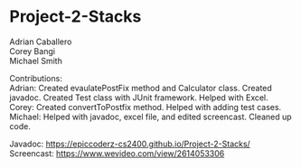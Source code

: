 # Project-2-Stacks  
Adrian Caballero     
Corey Bangi   
Michael Smith

Contributions:  
Adrian: Created evaulatePostFix method and Calculator class. Created javadoc. Created Test class with JUnit framework. Helped with Excel.      
Corey: Created convertToPostfix method. Helped with adding test cases.     
Michael: Helped with javadoc, excel file, and edited screencast. Cleaned up code.  

  
Javadoc: https://epiccoderz-cs2400.github.io/Project-2-Stacks/  
Screencast: https://www.wevideo.com/view/2614053306

